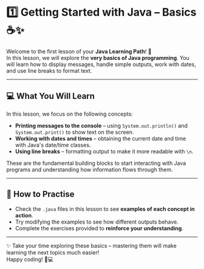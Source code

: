 # 1️⃣ Getting Started with Java – Basics ☕✨

Welcome to the first lesson of your **Java Learning Path**! 🌟  
In this lesson, we will explore the **very basics of Java programming**. You will learn how to display messages, handle simple outputs, work with dates, and use line breaks to format text.

---

## 💻 What You Will Learn

In this lesson, we focus on the following concepts:  

- **Printing messages to the console** – using `System.out.println()` and `System.out.print()` to show text on the screen.  
- **Working with dates and times** – obtaining the current date and time with Java's date/time classes.  
- **Using line breaks** – formatting output to make it more readable with `\n`.  

These are the fundamental building blocks to start interacting with Java programs and understanding how information flows through them.  

---

## 📝 How to Practise

- Check the `.java` files in this lesson to see **examples of each concept in action**.  
- Try modifying the examples to see how different outputs behave.  
- Complete the exercises provided to **reinforce your understanding**.  

---

✨ Take your time exploring these basics – mastering them will make learning the next topics much easier!  
Happy coding! 🚀💻

